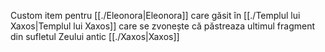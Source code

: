 Custom item pentru [[./Eleonora|Eleonora]] care găsit în [[./Templul lui Xaxos|Templul lui Xaxos]]  care se zvonește că păstreaza ultimul fragment din sufletul Zeului antic [[./Xaxos|Xaxos]] 